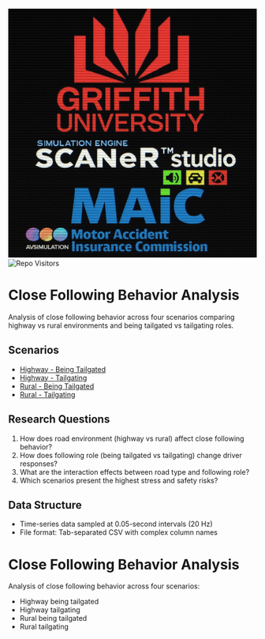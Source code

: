 ![main_logo](images/main_logo.jpg)
![Repo Visitors](https://profile-counter.glitch.me/alan-sims-close-following/count.svg)
# Close Following Behavior Analysis

Analysis of close following behavior across four scenarios comparing highway vs rural environments and being tailgated vs tailgating roles.

## Scenarios

- [Highway - Being Tailgated](docs/highway_being_tailgated.md)
- [Highway - Tailgating](docs/highway_tailgating.md) 
- [Rural - Being Tailgated](docs/rural_being_tailgated.md)
- [Rural - Tailgating](docs/rural_tailgating.md)

## Research Questions

1. How does road environment (highway vs rural) affect close following behavior?
2. How does following role (being tailgated vs tailgating) change driver responses?
3. What are the interaction effects between road type and following role?
4. Which scenarios present the highest stress and safety risks?

## Data Structure

- Time-series data sampled at 0.05-second intervals (20 Hz)
- File format: Tab-separated CSV with complex column names



# Close Following Behavior Analysis

Analysis of close following behavior across four scenarios:
- Highway being tailgated
- Highway tailgating  
- Rural being tailgated
- Rural tailgating


